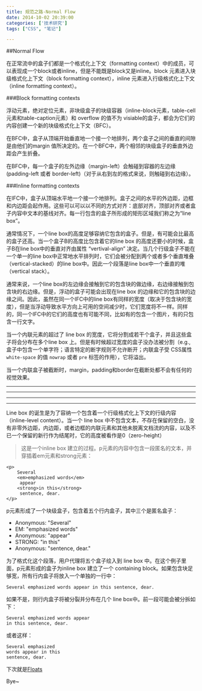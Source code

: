 ```yaml
---
title: 规范之路-Normal Flow
date: 2014-10-02 20:39:00
categories: ['技术研究']
tags: ["CSS", "笔记"]

---
```


##Normal Flow

在正常流中的盒子们都是一个格式化上下文（formatting context）中的成员，可以表现成一个block或者inline，但是不能既是block又是inline。block 元素进入块级格式化上下文（block formatting context），inline 元素进入行级格式化上下文（inline formatting context）。

###Block formatting contexts

浮动元素，绝对定位元素，非块级盒子的块级容器（inline-block元素，table-cell元素和table-caption元素）和 overflow 的值不为 visiable的盒子，都会为它们的内容创建一个新的块级格式化上下文（BFC）。

在BFC中，盒子从顶端开始垂直地一个接一个地排列，两个盒子之间的垂直的间隙是由他们的margin 值所决定的。在一个BFC中，两个相邻的块级盒子的垂直外边距会产生折叠。

在BFC中，每一个盒子的左外边缘（margin-left）会触碰到容器的左边缘(padding-left 或者 border-left)（对于从右到左的格式来说，则触碰到右边缘）。

###Inline formatting contexts

在IFC中，盒子从顶端水平地一个接一个地排列。盒子之间的水平的外边距，边框和内边距会起作用。这些可以可以以不同的方式对齐：底部对齐，顶部对齐或者盒子内容中文本的基线对齐。每一行包含的盒子所形成的矩形区域我们称之为“line box”。


通常情况下，一个line box的高度足够容纳它包含的盒子。但是，有可能会比最高的盒子还高。当一个盒子B的高度比包含着它的line box 的高度还要小的时候，盒子B在line box中的垂直对齐由属性 “vertival-align” 决定。当几个行级盒子不能在一个单一的line box中正常地水平排列时，它们会被分配到两个或者多个垂直堆叠（vertical-stacked）的line box中。因此一个段落是line box中一个垂直的堆（vertical stack）。

通常来说，一个line box的左边缘会接触到它的包含块的做边缘，右边缘接触到包含块的右边缘。但是，浮动的盒子可能会出现在line box 的边缘和它的包含块的边缘之间。因此，虽然在同一个IFC中的line box有同样的宽度（取决于包含块的宽度），但是当浮动导致水平方向上可用的空间减少时，它们宽度将不一样。同样的，同一个IFC中的它们的高度也有可能不同，比如有的包含一个图片，有的只包含一行文字。

当一个内联元素的超过了 line box 的宽度，它将分割成若干个盒子，并且这些盒子将会分布在多个line box 上。但是有时候超过宽度的盒子没办法被分割（e.g., 盒子中包含一个单字符；语言特定的断字规则不允许断开；内联盒子受 CSS属性 `white-space` 的值 `nowrap` 或者 `pre` 标签的作用），它将溢出。


当一个内联盒子被截断时，margin，padding和border在截断处都不会有任何的视觉效果。  

---
<!--![inline-box-split-margin](http://ncuey-crispelite.stor.sinaapp.com/inline-box-split-margin.png) -->

---

<!--![inline-box-split-padding](http://ncuey-crispelite.stor.sinaapp.com/inline-box-split-padding.png) -->

---

<!--![inline-box-split-border](http://ncuey-crispelite.stor.sinaapp.com/inline-box-split-border.png) -->

---

Line box 的诞生是为了容纳一个包含着一个行级格式化上下文的行级内容（inline-level content）。当一个 line box 中不包含文本，不存在保留的空白，没有非零外边距，内边距，或者边框的内联元素和其他未脱离文档流的内容，以及不已一个保留的新行作为结尾时，它的高度被看作是0（zero-height）

>这是一个inline box 建立的过程。p元素的内容中包含一段匿名的文本，并穿插着em元素和strong元素：

    <p>
        Several 
        <em>emphasized words</em>
         appear
        <strong>in this</strong>
         sentence, dear.
    </p>


p元素形成了一个块级盒子，包含着五个行内盒子，其中三个是匿名盒子：

* Anonymous: "Several"
* EM: "emphasized words"
* Anonymous: "appear"
* STRONG: "in this"
* Anonymous: "sentence, dear."

为了格式化这个段落，用户代理将五个盒子绘入到 line box 中。在这个例子里面，p元素形成的盒子为inline box 建立了一个 containing block。如果包含块足够宽，所有行内盒子将放入一个单独的一行中：

    Several emphasized words appear in this sentence, dear.
    
如果不是，则行内盒子将被分裂并分布在几个 line box中。前一段可能会被分拆如下：

    Several emphasized words appear
    in this sentence, dear.

或者这样：

    Several emphasized  
    words appear in this 
    sentence, dear.
    



下次就是[Floats](http://www.w3.org/TR/CSS21/visuren.html#floats)

Bye~






